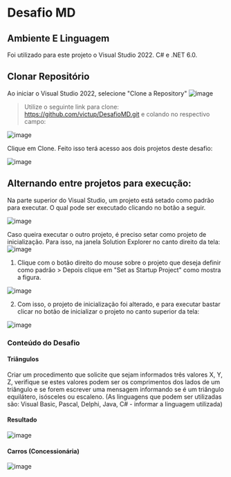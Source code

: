 # Desafio MD

## Ambiente E Linguagem
Foi utilizado para este projeto o Visual Studio 2022. C# e .NET 6.0.

## Clonar Repositório
Ao iniciar o Visual Studio 2022, selecione "Clone a Repository"
![image](https://user-images.githubusercontent.com/38474570/209268171-060a57fb-22b7-4382-bb95-57d171afaf33.png)

>Utilize o seguinte link para clone: https://github.com/victup/DesafioMD.git e colando no respectivo campo: 

![image](https://user-images.githubusercontent.com/38474570/209268353-0d4cf0c9-5e7a-4a31-9540-34692b482069.png)

Clique em Clone. Feito isso terá acesso aos dois projetos deste desafio: 

![image](https://user-images.githubusercontent.com/38474570/209268498-44c56df8-6711-4938-a4d5-171c0a4fa453.png)


## Alternando entre projetos para execução:

Na parte superior do Visual Studio, um projeto está setado como padrão para executar. O qual pode ser executado clicando no botão a seguir.

![image](https://user-images.githubusercontent.com/38474570/209268852-cae8a622-a8e9-4c2a-b60f-35032d7c3102.png)

Caso queira executar o outro projeto, é preciso setar como projeto de inicialização. Para isso, na janela Solution Explorer no canto direito da tela:
![image](https://user-images.githubusercontent.com/38474570/209269019-30c22cd3-452e-4223-949b-df0c7409137f.png)

1. Clique com o botão direito do mouse sobre o projeto que deseja definir como padrão > Depois clique em  "Set as Startup Project" como mostra a figura.

![image](https://user-images.githubusercontent.com/38474570/209269093-7ef07516-9097-48bd-b467-650a857a5b63.png)

2. Com isso, o projeto de inicialização foi alterado, e para executar bastar clicar no botão de inicializar o projeto no canto superior da tela:

![image](https://user-images.githubusercontent.com/38474570/209269231-ad26012c-7bdc-41ad-86a5-190cd55db7df.png)



### Conteúdo do Desafio

#### Triângulos
Criar um procedimento que solicite que sejam informados três valores X, Y, Z, verifique se estes valores podem ser os comprimentos dos lados de um triângulo e se forem escrever uma mensagem informando se é um triângulo equilátero, isósceles ou escaleno. (As linguagens que podem ser utilizadas são:  Visual Basic, Pascal, Delphi, Java, C# - informar a linguagem utilizada)

#### Resultado
![image](https://user-images.githubusercontent.com/38474570/209268596-cf523d47-8d6e-4e0b-9522-09070f7b4043.png)

#### Carros (Concessionária)

![image](https://user-images.githubusercontent.com/38474570/209269376-938bc8e8-d5a5-4161-98eb-009080da8866.png)

